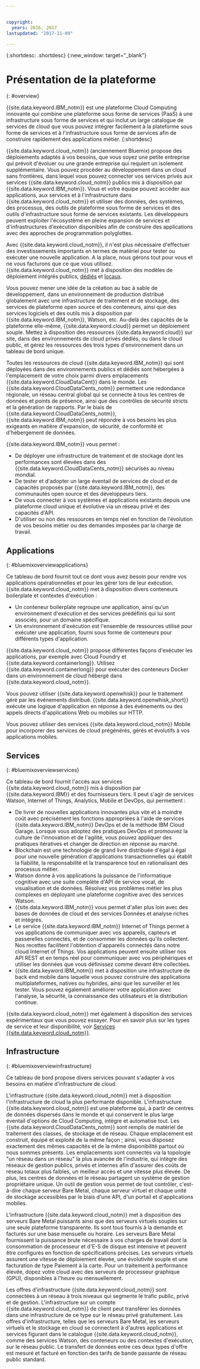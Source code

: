 ```yaml
---


copyright:
  years: 2016, 2017
lastupdated: "2017-11-09"

---
```


{:shortdesc: .shortdesc}
{:new_window: target="_blank"}

# Présentation de la plateforme
{: #overview}

{{site.data.keyword.IBM_notm}} est une plateforme Cloud Computing innovante qui combine une plateforme sous forme de services (PaaS) à une infrastructure sous forme de services et qui inclut un large catalogue de services de cloud que vous pouvez intégrer facilement à la plateforme sous forme de services et à l'infrastructure sous forme de services afin de construire rapidement des applications métier.
{:shortdesc}

{{site.data.keyword.cloud_notm}} (anciennement Bluemix) propose des déploiements adaptés à vos besoins, que vous soyez une petite entreprise qui prévoit d'évoluer ou une grande entreprise qui requiert un isolement supplémentaire. Vous pouvez procéder au développement dans un cloud sans frontières, dans lequel vous pouvez connecter vos services privés aux services {{site.data.keyword.cloud_notm}} publics mis à disposition par {{site.data.keyword.IBM_notm}}. Vous et votre équipe pouvez accéder aux applications, aux services et à l'infrastructure dans {{site.data.keyword.cloud_notm}} et utiliser des données, des systèmes, des processus, des outils de plateforme sous forme de services et des outils d'infrastructure sous forme de services existants. Les développeurs peuvent exploiter l'écosystème en pleine expansion de services et d'infrastructures d'exécution disponibles afin de construire des applications avec des approches de programmation polyglottes.

Avec {{site.data.keyword.cloud_notm}}, il n'est plus nécessaire d'effectuer des investissements importants en termes de matériel pour tester ou exécuter une nouvelle application. A la place, nous gérons tout pour vous et ne vous facturons que ce que vous utilisez. {{site.data.keyword.cloud_notm}} met à disposition des modèles de déploiement intégrés publics, [dédiés](/docs/dedicated/index.html) et [locaux](/docs/local/index.html).

Vous pouvez mener une idée de la création au bac à sable de développement, dans un environnement de production distribué globalement avec une infrastructure de traitement et de stockage, des services de plateforme open source et des conteneurs, ainsi que des services logiciels et des outils mis à disposition par {{site.data.keyword.IBM_notm}}, Watson, etc. Au-delà des capacités de la plateforme elle-même, {{site.data.keyword.cloud}} permet un déploiement souple. Mettez à disposition des ressources {{site.data.keyword.cloud}} sur site, dans des environnements de cloud privés dédiés, ou dans le cloud public, et gérez les ressources des trois types d'environnement dans un tableau de bord unique.

Toutes les ressources de cloud {{site.data.keyword.IBM_notm}} qui sont déployées dans des environnements publics et dédiés sont hébergées à l'emplacement de votre choix parmi divers emplacements {{site.data.keyword.CloudDataCent}} dans le monde. Les {{site.data.keyword.CloudDataCents_notm}} permettent une redondance régionale, un réseau central global qui se connecte à tous les centres de données et points de présence, ainsi que des contrôles de sécurité stricts et la génération de rapports. Par le biais de {{site.data.keyword.CloudDataCents_notm}}, {{site.data.keyword.IBM_notm}} peut répondre à vos besoins les plus exigeants en matière d'expansion, de sécurité, de conformité et d'hébergement de données.

{{site.data.keyword.IBM_notm}} vous permet :

* De déployer une infrastructure de traitement et de stockage dont les performances sont élevées dans des {{site.data.keyword.CloudDataCents_notm}} sécurisés au niveau mondial.
* De tester et d'adopter un large éventail de services de cloud et de capacités proposés par {{site.data.keyword.IBM_notm}}, des communautés open source et des développeurs tiers.
* De vous connecter à vos systèmes et applications existants depuis une plateforme cloud unique et évolutive via un réseau privé et des capacités d'API.
* D'utiliser ou non des ressources en temps réel en fonction de l'évolution de vos besoins métier ou des demandes imposées par la charge de travail.

## Applications
{: #bluemixoverviewapplications}

Ce tableau de bord fournit tout ce dont vous avez besoin pour rendre vos applications opérationnelles et pour les gérer lors de leur exécution. {{site.data.keyword.cloud_notm}} met à disposition divers conteneurs boilerplate et contextes d'exécution :

* Un conteneur boilerplate regroupe une application, ainsi qu'un environnement d'exécution et des services prédéfinis qui lui sont associés, pour un domaine spécifique.
* Un environnement d'exécution est l'ensemble de ressources utilisé pour exécuter une application, fourni sous forme de conteneurs pour différents types d'application.

{{site.data.keyword.cloud_notm}} propose différentes façons d'exécuter les applications, par exemple avec Cloud Foundry et {{site.data.keyword.containerlong}}. Utilisez {{site.data.keyword.containerlong}} pour exécuter des conteneurs Docker dans un environnement de cloud hébergé dans {{site.data.keyword.cloud_notm}}.

Vous pouvez utiliser {{site.data.keyword.openwhisk}} pour le traitement géré par les événements distribué. {{site.data.keyword.openwhisk_short}} exécute une logique d'application en réponse à des événements ou des appels directs d'applications Web ou mobiles sur HTTP.

Vous pouvez utiliser des services {{site.data.keyword.cloud_notm}} Mobile pour incorporer des services de cloud prégénérés, gérés et évolutifs à vos applications mobiles.

## Services
{: #bluemixoverviewservices}

Ce tableau de bord fournit l'accès aux services {{site.data.keyword.cloud_notm}} mis à disposition par {{site.data.keyword.IBM}} et des fournisseurs tiers. Il peut s'agir de services Watson, Internet of Things, Analytics, Mobile et DevOps, qui permettent :

* De livrer de nouvelles applications innovantes plus vite et à moindre coût avec précisément les fonctions appropriées à l'aide de services {{site.data.keyword.IBM_notm}} DevOps et de la méthode IBM Cloud Garage. Lorsque vous adoptez des pratiques DevOps et promouvez la culture de l'innovation et de l'agilité, vous pouvez appliquer des pratiques itératives et changer de direction en réponse au marché.
* Blockchain est une technologie de grand livre distribuée d'égal à égal pour une nouvelle génération d'applications transactionnelles qui établit la fiabilité, la responsabilité et la transparence tout en rationalisant des processus métier.  
* Watson donne à vos applications la puissance de l'informatique cognitive avec une suite complète d'API de service vocal, de visualisation et de données.  Résolvez vos problèmes métier les plus complexes en déployant une plateforme cognitive avec des services Watson.
* {{site.data.keyword.IBM_notm}} vous permet d'aller plus loin avec des bases de données de cloud et des services Données et analyse riches et intégrés.
* Le service {{site.data.keyword.IBM_notm}} Internet of Things permet à vos applications de communiquer avec vos appareils, capteurs et passerelles connectés, et de consommer les données qu'ils collectent. Nos recettes facilitent l'obtention d'appareils connectés dans notre cloud Internet of Things. Vos applications peuvent ensuite utiliser nos API REST et en temps réel pour communiquer avec vos périphériques et utiliser les données que vous définissez comme devant être collectées.
* {{site.data.keyword.IBM_notm}} met à disposition une infrastructure de back end mobile dans laquelle vous pouvez construire des applications multiplateformes, natives ou hybrides, ainsi que les surveiller et les tester. Vous pouvez également améliorer votre application avec l'analyse, la sécurité, la connaissance des utilisateurs et la distribution continue.

{{site.data.keyword.cloud_notm}} met également à disposition des services expérimentaux que vous pouvez essayer. Pour en savoir plus sur les types de service et leur disponibilité, voir [Services {{site.data.keyword.cloud_notm}}](/docs/services/index.html).


## Infrastructure
{: #bluemixoverviewinfrastructure}

Ce tableau de bord propose divers services pouvant s'adapter à vos besoins en matière d'infrastructure de cloud.

L'infrastructure {{site.data.keyword.cloud_notm}} met à disposition l'infrastructure de cloud la plus performante disponible. L'infrastructure {{site.data.keyword.cloud_notm}} est une plateforme qui, à partir de centres de données dispersés dans le monde et qui conservent le plus large éventail d'options de Cloud Computing, intègre et automatise tout. Les {{site.data.keyword.CloudDataCents_notm}} sont remplis de matériel de traitement des classes, de stockage et de réseau. Chaque emplacement est construit, équipé et exploité de la même façon ; ainsi, vous disposez exactement des mêmes capacités et de la même disponibilité partout où nous sommes présents. Les emplacements sont connectés via la topologie "un réseau dans un réseau" la plus avancée de l'industrie, qui intègre des réseaux de gestion publics, privés et internes afin d'assurer des coûts de réseau totaux plus faibles, un meilleur accès et une vitesse plus élevée. De plus, les centres de données et le réseau partagent un système de gestion propriétaire unique. Un outil de gestion vous permet de tout contrôler, c'est-à-dire chaque serveur Bare Metal, chaque serveur virtuel et chaque unité de stockage accessibles par le biais d'une API, d'un portail et d'applications mobiles.

L'infrastructure {{site.data.keyword.cloud_notm}} met à disposition des serveurs Bare Metal puissants ainsi que des serveurs virtuels souples sur une seule plateforme transparente. Ils sont tous fournis à la demande et facturés sur une base mensuelle ou horaire. Les serveurs Bare Metal fournissent la puissance brute nécessaire à vos charges de travail dont la consommation de processeur et d'E-S de disque est intensive et peuvent être configurés en fonction de spécifications précises. Les serveurs virtuels assurent une vitesse de déploiement élevée, une évolutivité souple et une facturation de type Paiement à la carte. Pour un traitement à performance élevée, dopez votre cloud avec des serveurs de processeur graphique (GPU), disponibles à l'heure ou mensuellement.

Les offres d'infrastructure {{site.data.keyword.cloud_notm}} sont connectées à un réseau à trois niveaux qui segmente le trafic public, privé et de gestion. L'infrastructure sur un compte {{site.data.keyword.cloud_notm}} de client peut transférer les données dans une infrastructure de ce type sur le réseau privé gratuitement. Les offres d'infrastructure, telles que les serveurs Bare Metal, les serveurs virtuels et le stockage en cloud se connectent à d'autres applications et services figurant dans le catalogue {{site.data.keyword.cloud_notm}}, comme des services Watson, des conteneurs ou des contextes d'exécution, sur le réseau public. Le transfert de données entre ces deux types d'offre est mesuré et facturé en fonction des tarifs de bande passante de réseau public standard.
